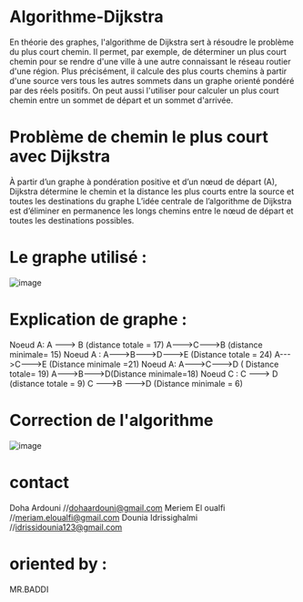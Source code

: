 # Algorithme-Dijkstra
En théorie des graphes, l'algorithme de Dijkstra sert à résoudre le problème du plus court chemin. Il permet, par exemple, de déterminer un plus court chemin pour se rendre d'une ville à une autre connaissant le réseau routier d'une région. Plus précisément, il calcule des plus courts chemins à partir d'une source vers tous les autres sommets dans un graphe orienté pondéré par des réels positifs. On peut aussi l'utiliser pour calculer un plus court chemin entre un sommet de départ et un sommet d'arrivée.

# Problème de chemin le plus court avec Dijkstra
À partir d’un graphe à pondération positive et d’un nœud de départ (A), Dijkstra détermine le chemin et la distance les plus courts entre la source et toutes les destinations du graphe
L’idée centrale de l’algorithme de Dijkstra est d’éliminer en permanence les longs chemins entre le nœud de départ et toutes les destinations possibles.

# Le graphe utilisé :
![image](https://user-images.githubusercontent.com/73115522/101986871-f5b26b00-3c90-11eb-8019-18ea55b8eaaf.png)

# Explication de graphe :
Noeud A: 
A ---> B (distance totale = 17)
A--->C--->B (distance minimale= 15)
 Noeud A : 
A--->B--->D--->E (Distance totale = 24)
A--->C--->E (Distance minimale =21)
 Noeud A: 
A--->C--->D ( Distance totale= 19)
A--->B--->D(Distance minimale=18)
Noeud C : C ---> D (distance totale = 9)
C --->B --->D (Distance minimale = 6)


# Correction de l'algorithme
![image](https://user-images.githubusercontent.com/73115522/101986866-e7644f00-3c90-11eb-85ad-268d81202313.png)






# contact
Doha Ardouni
//dohaardouni@gmail.com
Meriem El oualfi
//meriam.eloualfi@gmail.com
Dounia Idrissighalmi
//idrissidounia123@gmail.com




# oriented by :
MR.BADDI
